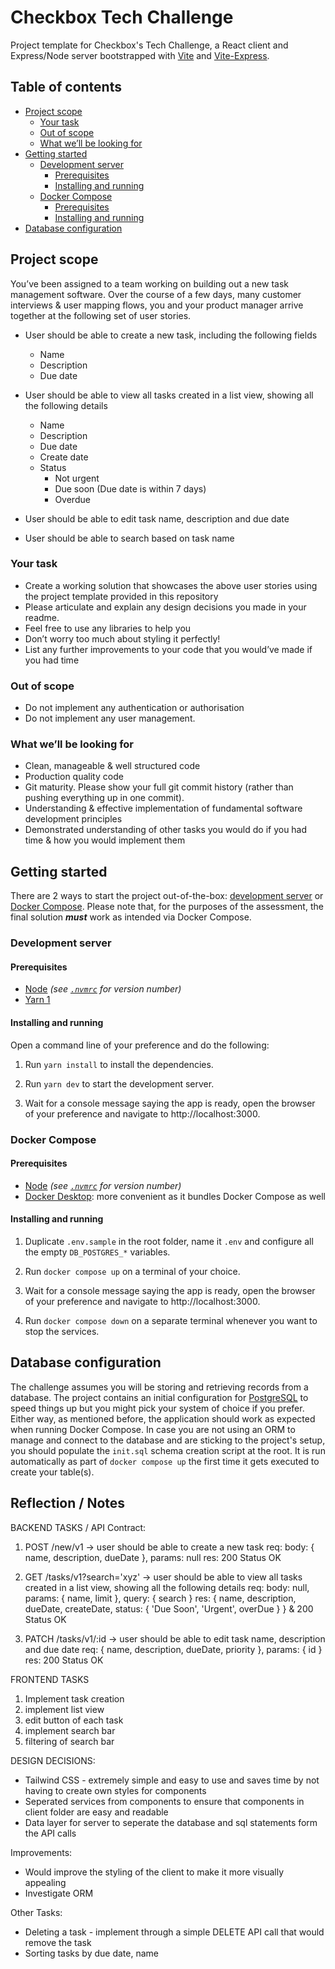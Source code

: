 # Checkbox Tech Challenge <!-- omit in toc -->

Project template for Checkbox's Tech Challenge, a React client and Express/Node server bootstrapped with [Vite](https://vitejs.dev/) and [Vite-Express](https://github.com/szymmis/vite-express).

## Table of contents <!-- omit in toc -->

- [Project scope](#project-scope)
    - [Your task](#your-task)
    - [Out of scope](#out-of-scope)
    - [What we’ll be looking for](#what-well-be-looking-for)
- [Getting started](#getting-started)
    - [Development server](#development-server)
        - [Prerequisites](#prerequisites)
        - [Installing and running](#installing-and-running)
    - [Docker Compose](#docker-compose)
        - [Prerequisites](#prerequisites-1)
        - [Installing and running](#installing-and-running-1)
- [Database configuration](#database-configuration)

## Project scope

You’ve been assigned to a team working on building out a new task
management software. Over the course of a few days, many customer
interviews & user mapping flows, you and your product manager arrive
together at the following set of user stories.

- User should be able to create a new task, including the following
  fields
    - Name
    - Description
    - Due date

- User should be able to view all tasks created in a list view, showing
  all the following details
    - Name
    - Description
    - Due date
    - Create date
    - Status
        - Not urgent
        - Due soon (Due date is within 7 days)
        - Overdue
- User should be able to edit task name, description and due date
- User should be able to search based on task name

### Your task

- Create a working solution that showcases the above user
  stories using the project template provided in this repository
- Please articulate and explain any design decisions you made in your
  readme.
- Feel free to use any libraries to help you
- Don’t worry too much about styling it perfectly!
- List any further improvements to your code that you would’ve made if
  you had time

### Out of scope

- Do not implement any authentication or authorisation
- Do not implement any user management.

### What we’ll be looking for

- Clean, manageable & well structured code
- Production quality code
- Git maturity. Please show your full git commit history (rather than
  pushing everything up in one commit).
- Understanding & effective implementation of fundamental software development principles
- Demonstrated understanding of other tasks you would do if you had time
  & how you would implement them

## Getting started

There are 2 ways to start the project out-of-the-box: [development server](#development-server) or [Docker Compose](#docker-compose). Please note that, for the purposes of the assessment, the final solution **_must_** work as intended via Docker Compose.

### Development server

#### Prerequisites

- [Node](https://nodejs.org/en/) _(see [`.nvmrc`](.nvmrc) for version number)_
- [Yarn 1](https://classic.yarnpkg.com/lang/en/)

#### Installing and running

Open a command line of your preference and do the following:

1. Run `yarn install` to install the dependencies.

2. Run `yarn dev` to start the development server.

3. Wait for a console message saying the app is ready, open the browser of your preference and navigate to http://localhost:3000.

### Docker Compose

#### Prerequisites

- [Node](https://nodejs.org/en/) _(see [`.nvmrc`](.nvmrc) for version number)_
- [Docker Desktop](https://docs.docker.com/desktop/): more convenient as it bundles Docker Compose as well

#### Installing and running

1. Duplicate `.env.sample` in the root folder, name it `.env` and configure all the empty `DB_POSTGRES_*` variables.

2. Run `docker compose up` on a terminal of your choice.

3. Wait for a console message saying the app is ready, open the browser of your preference and navigate to http://localhost:3000.

4. Run `docker compose down` on a separate terminal whenever you want to stop the services.

## Database configuration

The challenge assumes you will be storing and retrieving records from a database. The project contains an initial configuration for [PostgreSQL](https://www.postgresql.org/) to speed things up but you might pick your system of choice if you prefer. Either way, as mentioned before, the application should work as expected when running Docker Compose.
In case you are not using an ORM to manage and connect to the database and are sticking to the project's setup, you should populate the `init.sql` schema creation script at the root. It is run automatically as part of `docker compose up` the first time it gets executed to create your table(s).

## Reflection / Notes

BACKEND TASKS / API Contract:

1. POST /new/v1 -> user should be able to create a new task
    req: body: { name, description, dueDate }, params: null
    res: 200 Status OK

2. GET /tasks/v1?search='xyz' -> user should be able to view all tasks created in a list view, showing all the following details
    req: body: null, params: { name, limit }, query: { search }
    res: { name, description, dueDate, createDate, status: { 'Due Soon', 'Urgent', overDue } } & 200 Status OK

3. PATCH /tasks/v1/:id -> user should be able to edit task name, description and due date
    req: { name, description, dueDate, priority }, params: { id }
    res: 200 Status OK

FRONTEND TASKS
1. Implement task creation
2. implement list view
3. edit button of each task
4. implement search bar
5. filtering of search bar

DESIGN DECISIONS:
- Tailwind CSS - extremely simple and easy to use and saves time by not having to create own styles for components
- Seperated services from components to ensure that components in client folder are easy and readable
- Data layer for server to seperate the database and sql statements form the API calls

Improvements:
- Would improve the styling of the client to make it more visually appealing
- Investigate ORM

Other Tasks:
- Deleting a task - implement through a simple DELETE API call that would remove the task
- Sorting tasks by due date, name
